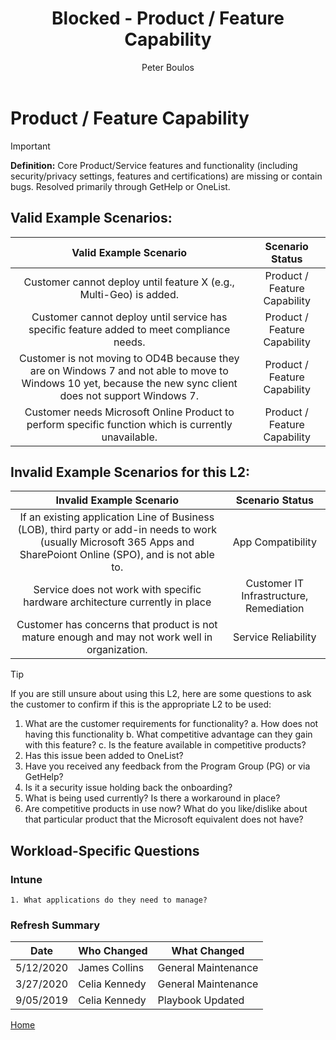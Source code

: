 ﻿---
# required metadata
title: Blocked - Product / Feature Capability
description: Blocked - Product / Feature Capability
author: Peter Boulos
ms.author: pboulos
manager: pagrim
ms.date: 9/27/2019
ms.topic: partner-playbook 
ms.prod: non-product-specific 
ms.custom: partner-playbook 
ft.audience: partner
ft.owner: pboulos
---

# Product / Feature Capability

> [!IMPORTANT]
> **Definition:** Core Product/Service features and functionality (including security/privacy settings, features and certifications) are missing or contain bugs. Resolved primarily through GetHelp or OneList.

## Valid Example Scenarios:

| Valid Example Scenario | Scenario Status |
| :--: | :--: |
| Customer cannot deploy until feature X (e.g., Multi-Geo) is added. | Product / Feature Capability |
| Customer cannot deploy until service has specific feature added to meet compliance needs. | Product / Feature Capability |
| Customer is not moving to OD4B because they are on Windows 7 and not able to move to Windows 10 yet, because the new sync client does not support Windows 7. | Product / Feature Capability |
| Customer needs Microsoft Online Product to perform specific function which is currently unavailable. | Product / Feature Capability |

## Invalid Example Scenarios for this L2:

| Invalid Example Scenario | Scenario Status |
| :--: | :--: |
| If an existing application Line of Business (LOB), third party or add-in needs to work (usually Microsoft 365 Apps and SharePoiont Online (SPO), and is not able to. | App Compatibility |
| Service does not work with specific hardware architecture currently in place | Customer IT Infrastructure, Remediation |
| Customer has concerns that product is not mature enough and may not work well in organization. | Service Reliability |

> [!TIP]
> If you are still unsure about using this L2, here are some questions to ask the customer to confirm if this is the appropriate L2 to be used:
>    1. What are the customer requirements for functionality?
>        a. How does not having this functionality
>        b. What competitive advantage can they gain with this feature?
>       c. Is the feature available in competitive products?
>    2. Has this issue been added to OneList?
>    3. Have you received any feedback from the Program Group (PG) or via GetHelp?
>    4. Is it a security issue holding back the onboarding?
>    5. What is being used currently? Is there a workaround in place?
>    6. ​Are competitive products in use now? What do you like/dislike about that particular product that the Microsoft equivalent does not have?​

## Workload-Specific Questions

### Intune

    1. What applications do they need to manage?

### Refresh Summary

|Date|Who Changed|What Changed|
|---------|---------------|----------------------------|
|5/12/2020| James Collins| General Maintenance|
|3/27/2020| Celia Kennedy| General Maintenance|
|9/05/2019| Celia Kennedy| Playbook Updated|

[Home](http://partner-docs.microsoft.com)
